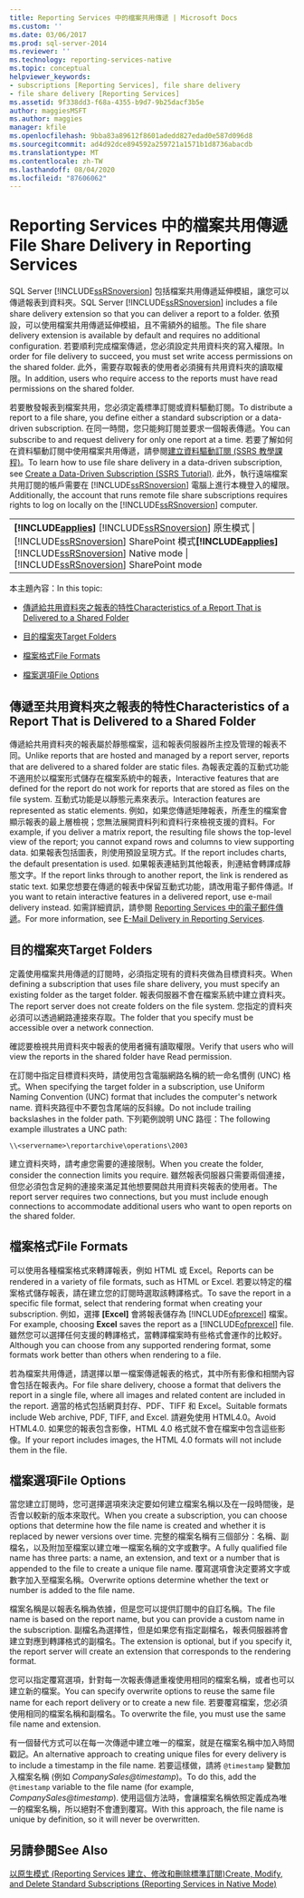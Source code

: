 ```yaml
---
title: Reporting Services 中的檔案共用傳遞 | Microsoft Docs
ms.custom: ''
ms.date: 03/06/2017
ms.prod: sql-server-2014
ms.reviewer: ''
ms.technology: reporting-services-native
ms.topic: conceptual
helpviewer_keywords:
- subscriptions [Reporting Services], file share delivery
- file share delivery [Reporting Services]
ms.assetid: 9f338dd3-f68a-4355-b9d7-9b25dacf3b5e
author: maggiesMSFT
ms.author: maggies
manager: kfile
ms.openlocfilehash: 9bba83a89612f8601adedd827edad0e587d096d8
ms.sourcegitcommit: ad4d92dce894592a259721a1571b1d8736abacdb
ms.translationtype: MT
ms.contentlocale: zh-TW
ms.lasthandoff: 08/04/2020
ms.locfileid: "87606062"
---
```

# <a name="file-share-delivery-in-reporting-services"></a><span data-ttu-id="c02eb-102">Reporting Services 中的檔案共用傳遞</span><span class="sxs-lookup"><span data-stu-id="c02eb-102">File Share Delivery in Reporting Services</span></span>
  <span data-ttu-id="c02eb-103">SQL Server [!INCLUDE[ssRSnoversion](../../includes/ssrsnoversion-md.md)] 包括檔案共用傳遞延伸模組，讓您可以傳遞報表到資料夾。</span><span class="sxs-lookup"><span data-stu-id="c02eb-103">SQL Server [!INCLUDE[ssRSnoversion](../../includes/ssrsnoversion-md.md)] includes a file share delivery extension so that you can deliver a report to a folder.</span></span> <span data-ttu-id="c02eb-104">依預設，可以使用檔案共用傳遞延伸模組，且不需額外的組態。</span><span class="sxs-lookup"><span data-stu-id="c02eb-104">The file share delivery extension is available by default and requires no additional configuration.</span></span> <span data-ttu-id="c02eb-105">若要順利完成檔案傳遞，您必須設定共用資料夾的寫入權限。</span><span class="sxs-lookup"><span data-stu-id="c02eb-105">In order for file delivery to succeed, you must set write access permissions on the shared folder.</span></span> <span data-ttu-id="c02eb-106">此外，需要存取報表的使用者必須擁有共用資料夾的讀取權限。</span><span class="sxs-lookup"><span data-stu-id="c02eb-106">In addition, users who require access to the reports must have read permissions on the shared folder.</span></span>  
  
 <span data-ttu-id="c02eb-107">若要散發報表到檔案共用，您必須定義標準訂閱或資料驅動訂閱。</span><span class="sxs-lookup"><span data-stu-id="c02eb-107">To distribute a report to a file share, you define either a standard subscription or a data-driven subscription.</span></span> <span data-ttu-id="c02eb-108">在同一時間，您只能夠訂閱並要求一個報表傳遞。</span><span class="sxs-lookup"><span data-stu-id="c02eb-108">You can subscribe to and request delivery for only one report at a time.</span></span> <span data-ttu-id="c02eb-109">若要了解如何在資料驅動訂閱中使用檔案共用傳遞，請參閱[建立資料驅動訂閱 &#40;SSRS 教學課程&#41;](../create-a-data-driven-subscription-ssrs-tutorial.md)。</span><span class="sxs-lookup"><span data-stu-id="c02eb-109">To learn how to use file share delivery in a data-driven subscription, see [Create a Data-Driven Subscription &#40;SSRS Tutorial&#41;](../create-a-data-driven-subscription-ssrs-tutorial.md).</span></span> <span data-ttu-id="c02eb-110">此外，執行遠端檔案共用訂閱的帳戶需要在 [!INCLUDE[ssRSnoversion](../../includes/ssrsnoversion-md.md)] 電腦上進行本機登入的權限。</span><span class="sxs-lookup"><span data-stu-id="c02eb-110">Additionally, the account that runs remote file share subscriptions requires rights to log on locally on the [!INCLUDE[ssRSnoversion](../../includes/ssrsnoversion-md.md)] computer.</span></span>  
  
||  
|-|  
|<span data-ttu-id="c02eb-111">**[!INCLUDE[applies](../../includes/applies-md.md)]** [!INCLUDE[ssRSnoversion](../../includes/ssrsnoversion-md.md)] 原生模式 &#124; [!INCLUDE[ssRSnoversion](../../includes/ssrsnoversion-md.md)] SharePoint 模式</span><span class="sxs-lookup"><span data-stu-id="c02eb-111">**[!INCLUDE[applies](../../includes/applies-md.md)]**  [!INCLUDE[ssRSnoversion](../../includes/ssrsnoversion-md.md)] Native mode &#124; [!INCLUDE[ssRSnoversion](../../includes/ssrsnoversion-md.md)] SharePoint mode</span></span>|  
  
 <span data-ttu-id="c02eb-112">本主題內容：</span><span class="sxs-lookup"><span data-stu-id="c02eb-112">In this topic:</span></span>  
  
-   [<span data-ttu-id="c02eb-113">傳遞給共用資料夾之報表的特性</span><span class="sxs-lookup"><span data-stu-id="c02eb-113">Characteristics of a Report That is Delivered to a Shared Folder</span></span>](#bkmk_Characteristics)  
  
-   [<span data-ttu-id="c02eb-114">目的檔案夾</span><span class="sxs-lookup"><span data-stu-id="c02eb-114">Target Folders</span></span>](#bkmk_target_folders)  
  
-   [<span data-ttu-id="c02eb-115">檔案格式</span><span class="sxs-lookup"><span data-stu-id="c02eb-115">File Formats</span></span>](#bkmk_file_formats)  
  
-   [<span data-ttu-id="c02eb-116">檔案選項</span><span class="sxs-lookup"><span data-stu-id="c02eb-116">File Options</span></span>](#bkmk_file_options)  
  
##  <a name="characteristics-of-a-report-that-is-delivered-to-a-shared-folder"></a><a name="bkmk_Characteristics"></a><span data-ttu-id="c02eb-117">傳遞至共用資料夾之報表的特性</span><span class="sxs-lookup"><span data-stu-id="c02eb-117">Characteristics of a Report That is Delivered to a Shared Folder</span></span>  
 <span data-ttu-id="c02eb-118">傳遞給共用資料夾的報表屬於靜態檔案，這和報表伺服器所主控及管理的報表不同。</span><span class="sxs-lookup"><span data-stu-id="c02eb-118">Unlike reports that are hosted and managed by a report server, reports that are delivered to a shared folder are static files.</span></span> <span data-ttu-id="c02eb-119">為報表定義的互動式功能不適用於以檔案形式儲存在檔案系統中的報表，</span><span class="sxs-lookup"><span data-stu-id="c02eb-119">Interactive features that are defined for the report do not work for reports that are stored as files on the file system.</span></span> <span data-ttu-id="c02eb-120">互動式功能是以靜態元素來表示。</span><span class="sxs-lookup"><span data-stu-id="c02eb-120">Interaction features are represented as static elements.</span></span> <span data-ttu-id="c02eb-121">例如，如果您傳遞矩陣報表，所產生的檔案會顯示報表的最上層檢視；您無法展開資料列和資料行來檢視支援的資料。</span><span class="sxs-lookup"><span data-stu-id="c02eb-121">For example, if you deliver a matrix report, the resulting file shows the top-level view of the report; you cannot expand rows and columns to view supporting data.</span></span> <span data-ttu-id="c02eb-122">如果報表包括圖表，則使用預設呈現方式。</span><span class="sxs-lookup"><span data-stu-id="c02eb-122">If the report includes charts, the default presentation is used.</span></span> <span data-ttu-id="c02eb-123">如果報表連結到其他報表，則連結會轉譯成靜態文字。</span><span class="sxs-lookup"><span data-stu-id="c02eb-123">If the report links through to another report, the link is rendered as static text.</span></span> <span data-ttu-id="c02eb-124">如果您想要在傳遞的報表中保留互動式功能，請改用電子郵件傳遞。</span><span class="sxs-lookup"><span data-stu-id="c02eb-124">If you want to retain interactive features in a delivered report, use e-mail delivery instead.</span></span> <span data-ttu-id="c02eb-125">如需詳細資訊，請參閱 [Reporting Services 中的電子郵件傳遞](e-mail-delivery-in-reporting-services.md)。</span><span class="sxs-lookup"><span data-stu-id="c02eb-125">For more information, see [E-Mail Delivery in Reporting Services](e-mail-delivery-in-reporting-services.md).</span></span>  
  
##  <a name="target-folders"></a><a name="bkmk_target_folders"></a><span data-ttu-id="c02eb-126">目的檔案夾</span><span class="sxs-lookup"><span data-stu-id="c02eb-126">Target Folders</span></span>  
 <span data-ttu-id="c02eb-127">定義使用檔案共用傳遞的訂閱時，必須指定現有的資料夾做為目標資料夾。</span><span class="sxs-lookup"><span data-stu-id="c02eb-127">When defining a subscription that uses file share delivery, you must specify an existing folder as the target folder.</span></span> <span data-ttu-id="c02eb-128">報表伺服器不會在檔案系統中建立資料夾。</span><span class="sxs-lookup"><span data-stu-id="c02eb-128">The report server does not create folders on the file system.</span></span> <span data-ttu-id="c02eb-129">您指定的資料夾必須可以透過網路連接來存取。</span><span class="sxs-lookup"><span data-stu-id="c02eb-129">The folder that you specify must be accessible over a network connection.</span></span>  
  
 <span data-ttu-id="c02eb-130">確認要檢視共用資料夾中報表的使用者擁有讀取權限。</span><span class="sxs-lookup"><span data-stu-id="c02eb-130">Verify that users who will view the reports in the shared folder have Read permission.</span></span>  
  
 <span data-ttu-id="c02eb-131">在訂閱中指定目標資料夾時，請使用包含電腦網路名稱的統一命名慣例 (UNC) 格式。</span><span class="sxs-lookup"><span data-stu-id="c02eb-131">When specifying the target folder in a subscription, use Uniform Naming Convention (UNC) format that includes the computer's network name.</span></span> <span data-ttu-id="c02eb-132">資料夾路徑中不要包含尾端的反斜線。</span><span class="sxs-lookup"><span data-stu-id="c02eb-132">Do not include trailing backslashes in the folder path.</span></span> <span data-ttu-id="c02eb-133">下列範例說明 UNC 路徑：</span><span class="sxs-lookup"><span data-stu-id="c02eb-133">The following example illustrates a UNC path:</span></span>  
  
```  
\\<servername>\reportarchive\operations\2003  
```  
  
 <span data-ttu-id="c02eb-134">建立資料夾時，請考慮您需要的連接限制。</span><span class="sxs-lookup"><span data-stu-id="c02eb-134">When you create the folder, consider the connection limits you require.</span></span> <span data-ttu-id="c02eb-135">雖然報表伺服器只需要兩個連接，但您必須包含足夠的連接來滿足其他想要開啟共用資料夾報表的使用者。</span><span class="sxs-lookup"><span data-stu-id="c02eb-135">The report server requires two connections, but you must include enough connections to accommodate additional users who want to open reports on the shared folder.</span></span>  
  
##  <a name="file-formats"></a><a name="bkmk_file_formats"></a> <span data-ttu-id="c02eb-136">檔案格式</span><span class="sxs-lookup"><span data-stu-id="c02eb-136">File Formats</span></span>  
 <span data-ttu-id="c02eb-137">可以使用各種檔案格式來轉譯報表，例如 HTML 或 Excel。</span><span class="sxs-lookup"><span data-stu-id="c02eb-137">Reports can be rendered in a variety of file formats, such as HTML or Excel.</span></span> <span data-ttu-id="c02eb-138">若要以特定的檔案格式儲存報表，請在建立您的訂閱時選取該轉譯格式。</span><span class="sxs-lookup"><span data-stu-id="c02eb-138">To save the report in a specific file format, select that rendering format when creating your subscription.</span></span> <span data-ttu-id="c02eb-139">例如，選擇 **[Excel]** 會將報表儲存為 [!INCLUDE[ofprexcel](../../includes/ofprexcel-md.md)] 檔案。</span><span class="sxs-lookup"><span data-stu-id="c02eb-139">For example, choosing **Excel** saves the report as a [!INCLUDE[ofprexcel](../../includes/ofprexcel-md.md)] file.</span></span> <span data-ttu-id="c02eb-140">雖然您可以選擇任何支援的轉譯格式，當轉譯檔案時有些格式會運作的比較好。</span><span class="sxs-lookup"><span data-stu-id="c02eb-140">Although you can choose from any supported rendering format, some formats work better than others when rendering to a file.</span></span>  
  
 <span data-ttu-id="c02eb-141">若為檔案共用傳遞，請選擇以單一檔案傳遞報表的格式，其中所有影像和相關內容會包括在報表內。</span><span class="sxs-lookup"><span data-stu-id="c02eb-141">For file share delivery, choose a format that delivers the report in a single file, where all images and related content are included in the report.</span></span> <span data-ttu-id="c02eb-142">適當的格式包括網頁封存、PDF、TIFF 和 Excel。</span><span class="sxs-lookup"><span data-stu-id="c02eb-142">Suitable formats include Web archive, PDF, TIFF, and Excel.</span></span> <span data-ttu-id="c02eb-143">請避免使用 HTML4.0。</span><span class="sxs-lookup"><span data-stu-id="c02eb-143">Avoid HTML4.0.</span></span> <span data-ttu-id="c02eb-144">如果您的報表包含影像，HTML 4.0 格式就不會在檔案中包含這些影像。</span><span class="sxs-lookup"><span data-stu-id="c02eb-144">If your report includes images, the HTML 4.0 formats will not include them in the file.</span></span>  
  
##  <a name="file-options"></a><a name="bkmk_file_options"></a> <span data-ttu-id="c02eb-145">檔案選項</span><span class="sxs-lookup"><span data-stu-id="c02eb-145">File Options</span></span>  
 <span data-ttu-id="c02eb-146">當您建立訂閱時，您可選擇選項來決定要如何建立檔案名稱以及在一段時間後，是否會以較新的版本來取代。</span><span class="sxs-lookup"><span data-stu-id="c02eb-146">When you create a subscription, you can choose options that determine how the file name is created and whether it is replaced by newer versions over time.</span></span> <span data-ttu-id="c02eb-147">完整的檔案名稱有三個部分：名稱、副檔名，以及附加至檔案以建立唯一檔案名稱的文字或數字。</span><span class="sxs-lookup"><span data-stu-id="c02eb-147">A fully qualified file name has three parts: a name, an extension, and text or a number that is appended to the file to create a unique file name.</span></span> <span data-ttu-id="c02eb-148">覆寫選項會決定要將文字或數字加入至檔案名稱。</span><span class="sxs-lookup"><span data-stu-id="c02eb-148">Overwrite options determine whether the text or number is added to the file name.</span></span>  
  
 <span data-ttu-id="c02eb-149">檔案名稱是以報表名稱為依據，但是您可以提供訂閱中的自訂名稱。</span><span class="sxs-lookup"><span data-stu-id="c02eb-149">The file name is based on the report name, but you can provide a custom name in the subscription.</span></span> <span data-ttu-id="c02eb-150">副檔名為選擇性，但是如果您有指定副檔名，報表伺服器將會建立對應到轉譯格式的副檔名。</span><span class="sxs-lookup"><span data-stu-id="c02eb-150">The extension is optional, but if you specify it, the report server will create an extension that corresponds to the rendering format.</span></span>  
  
 <span data-ttu-id="c02eb-151">您可以指定覆寫選項，針對每一次報表傳遞重複使用相同的檔案名稱，或者也可以建立新的檔案。</span><span class="sxs-lookup"><span data-stu-id="c02eb-151">You can specify overwrite options to reuse the same file name for each report delivery or to create a new file.</span></span> <span data-ttu-id="c02eb-152">若要覆寫檔案，您必須使用相同的檔案名稱和副檔名。</span><span class="sxs-lookup"><span data-stu-id="c02eb-152">To overwrite the file, you must use the same file name and extension.</span></span>  
  
 <span data-ttu-id="c02eb-153">有一個替代方式可以在每一次傳遞中建立唯一的檔案，就是在檔案名稱中加入時間戳記。</span><span class="sxs-lookup"><span data-stu-id="c02eb-153">An alternative approach to creating unique files for every delivery is to include a timestamp in the file name.</span></span> <span data-ttu-id="c02eb-154">若要這樣做，請將 `@timestamp` 變數加入檔案名稱 (例如 *CompanySales@timestamp*)。</span><span class="sxs-lookup"><span data-stu-id="c02eb-154">To do this, add the `@timestamp` variable to the file name (for example, *CompanySales@timestamp*).</span></span> <span data-ttu-id="c02eb-155">使用這個方法時，會讓檔案名稱依照定義成為唯一的檔案名稱，所以絕對不會遭到覆寫。</span><span class="sxs-lookup"><span data-stu-id="c02eb-155">With this approach, the file name is unique by definition, so it will never be overwritten.</span></span>  
  
## <a name="see-also"></a><span data-ttu-id="c02eb-156">另請參閱</span><span class="sxs-lookup"><span data-stu-id="c02eb-156">See Also</span></span>  
 [<span data-ttu-id="c02eb-157">以原生模式 &#40;Reporting Services 建立、修改和刪除標準訂閱&#41;</span><span class="sxs-lookup"><span data-stu-id="c02eb-157">Create, Modify, and Delete Standard Subscriptions &#40;Reporting Services in Native Mode&#41;</span></span>](create-and-manage-subscriptions-for-native-mode-report-servers.md)  
  
  

